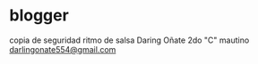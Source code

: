 # blogger
copia de seguridad ritmo de salsa 
Daring Oñate 
2do "C" mautino 
darlingonate554@gmail.com
